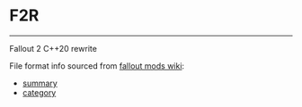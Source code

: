 # F2R
---
Fallout 2 C++20 rewrite

File format info sourced from [fallout mods wiki](https://falloutmods.fandom.com/wiki/):  
 - [summary](https://falloutmods.fandom.com/wiki/Fallout_and_Fallout_2_file_formats)  
 - [category](https://falloutmods.fandom.com/wiki/Category:Fallout_and_Fallout_2_file_formats)  



